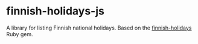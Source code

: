 finnish-holidays-js
===================

A library for listing Finnish national holidays. Based on the [finnish-holidays](https://github.com/ericnishio/finnish-holidays)
Ruby gem.
